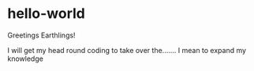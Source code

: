 # hello-world

Greetings Earthlings!

I will get my head round coding to take over the.......
I mean to expand my knowledge
